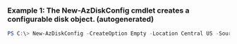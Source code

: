 ### Example 1: The New-AzDiskConfig cmdlet creates a configurable disk object. (autogenerated)
```powershell
PS C:\> New-AzDiskConfig -CreateOption Empty -Location Central US -SourceResourceId {SourceResourceId}
```

